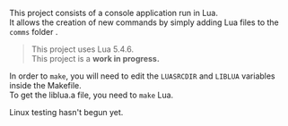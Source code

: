 This project consists of a console application run in Lua.  
It allows the creation of new commands by simply adding Lua files to the `comms` folder .

> This project uses Lua 5.4.6.  
> This project is a **work in progress.**  

In order to `make`, you will need to edit the `LUASRCDIR` and `LIBLUA` variables inside the Makefile.  
To get the liblua.a file, you need to `make` Lua.

Linux testing hasn't begun yet.
